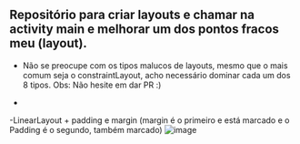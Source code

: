 Repositório para criar layouts e chamar na activity main e melhorar um dos pontos fracos meu (layout).
- 
- Não se preocupe com os tipos malucos de layouts, mesmo que o mais comum seja o constraintLayout, acho necessário dominar cada um dos 8 tipos. 
Obs: Não hesite em dar PR :) 

-
-LinearLayout + padding e margin (margin é o primeiro e está marcado e o Padding é o segundo, também marcado)
![image](https://user-images.githubusercontent.com/72824080/145134245-e7824254-331a-4605-a5ac-040716990cd5.png)
